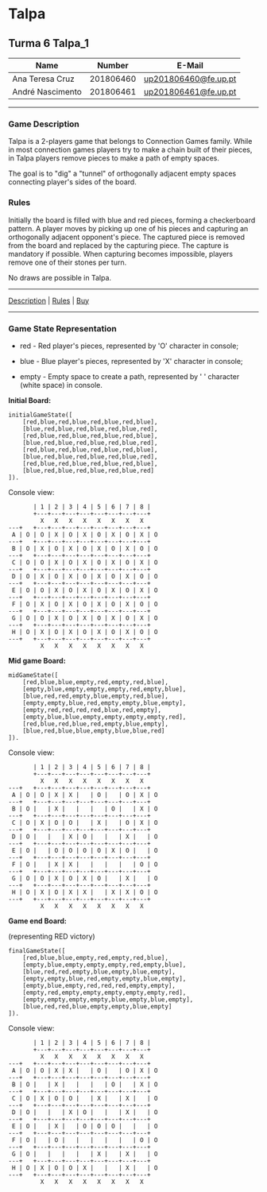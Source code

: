 # Talpa

## Turma 6 Talpa_1
| Name             | Number    | E-Mail               |
| ---------------- | --------- | ---------------------|
| Ana Teresa Cruz  | 201806460 | up201806460@fe.up.pt |
| André Nascimento | 201806461 | up201806461@fe.up.pt |

---

### Game Description 

Talpa is a 2-players game that belongs to Connection Games family. While in most connection games players try to make a chain built of their pieces, in Talpa players remove pieces to make a path of empty spaces.

The goal is to "dig" a "tunnel" of orthogonally adjacent empty spaces connecting player's sides of the board.

### Rules

Initially the board is filled with blue and red pieces, forming a checkerboard pattern. A player moves by picking up one of his pieces and capturing an orthogonally adjacent opponent's piece. The captured piece is removed from the board and replaced by the capturing piece. The capture is mandatory if possible. When capturing becomes impossible, players remove one of their stones per turn.

No draws are possible in Talpa.

---

[Description](https://www.boardgamegeek.com/boardgame/80657/talpa) | [Rules](https://nestorgames.com/rulebooks/TALPA_EN.pdf) | [Buy](https://nestorgames.com/#talpa_detail)

---

### Game State Representation

- red - Red player's pieces, represented by 'O' character in console;

- blue - Blue player's pieces, represented by 'X' character in console;

- empty - Empty space to create a path, represented by ' ' character (white space) in console.

**Initial Board:**

```
initialGameState([
    [red,blue,red,blue,red,blue,red,blue],
    [blue,red,blue,red,blue,red,blue,red],
    [red,blue,red,blue,red,blue,red,blue],
    [blue,red,blue,red,blue,red,blue,red],
    [red,blue,red,blue,red,blue,red,blue],
    [blue,red,blue,red,blue,red,blue,red],
    [red,blue,red,blue,red,blue,red,blue],
    [blue,red,blue,red,blue,red,blue,red]
]).
```

Console view:

```
       | 1 | 2 | 3 | 4 | 5 | 6 | 7 | 8 |
       +---+---+---+---+---+---+---+---+
         X   X   X   X   X   X   X   X  
---+   +---+---+---+---+---+---+---+---+
 A | O | O | X | O | X | O | X | O | X | O
---+   +---+---+---+---+---+---+---+---+
 B | O | X | O | X | O | X | O | X | O | O
---+   +---+---+---+---+---+---+---+---+
 C | O | O | X | O | X | O | X | O | X | O
---+   +---+---+---+---+---+---+---+---+
 D | O | X | O | X | O | X | O | X | O | O
---+   +---+---+---+---+---+---+---+---+
 E | O | O | X | O | X | O | X | O | X | O
---+   +---+---+---+---+---+---+---+---+
 F | O | X | O | X | O | X | O | X | O | O
---+   +---+---+---+---+---+---+---+---+
 G | O | O | X | O | X | O | X | O | X | O
---+   +---+---+---+---+---+---+---+---+
 H | O | X | O | X | O | X | O | X | O | O
---+   +---+---+---+---+---+---+---+---+
         X   X   X   X   X   X   X   X 
```

**Mid game Board:**

```
midGameState([
    [red,blue,blue,empty,red,empty,red,blue],
    [empty,blue,empty,empty,empty,red,empty,blue],
    [blue,red,red,empty,blue,empty,red,blue],
    [empty,empty,blue,red,empty,empty,blue,empty],
    [empty,red,red,red,red,blue,red,empty],
    [empty,blue,blue,empty,empty,empty,empty,red],
    [red,blue,red,blue,red,empty,blue,empty],
    [blue,red,blue,blue,empty,blue,blue,red]
]).
```

Console view:

```
       | 1 | 2 | 3 | 4 | 5 | 6 | 7 | 8 |
       +---+---+---+---+---+---+---+---+
         X   X   X   X   X   X   X   X  
---+   +---+---+---+---+---+---+---+---+
 A | O | O | X | X |   | O |   | O | X | O
---+   +---+---+---+---+---+---+---+---+
 B | O |   | X |   |   |   | O |   | X | O
---+   +---+---+---+---+---+---+---+---+
 C | O | X | O | O |   | X |   | O | X | O
---+   +---+---+---+---+---+---+---+---+
 D | O |   |   | X | O |   |   | X |   | O
---+   +---+---+---+---+---+---+---+---+
 E | O |   | O | O | O | O | X | O |   | O
---+   +---+---+---+---+---+---+---+---+
 F | O |   | X | X |   |   |   |   | O | O
---+   +---+---+---+---+---+---+---+---+
 G | O | O | X | O | X | O |   | X |   | O
---+   +---+---+---+---+---+---+---+---+
 H | O | X | O | X | X |   | X | X | O | O
---+   +---+---+---+---+---+---+---+---+
         X   X   X   X   X   X   X   X 
```

**Game end Board:**

(representing RED victory)

```
finalGameState([
    [red,blue,blue,empty,red,empty,red,blue],
    [empty,blue,empty,empty,empty,red,empty,blue],
    [blue,red,red,empty,blue,empty,blue,empty],
    [empty,empty,blue,red,empty,empty,blue,empty],
    [empty,blue,empty,red,red,red,empty,empty],
    [empty,red,empty,empty,empty,empty,empty,red],
    [empty,empty,empty,empty,blue,empty,blue,empty],
    [blue,red,red,blue,empty,empty,blue,empty]
]).
```

Console view:

```
       | 1 | 2 | 3 | 4 | 5 | 6 | 7 | 8 |
       +---+---+---+---+---+---+---+---+
         X   X   X   X   X   X   X   X  
---+   +---+---+---+---+---+---+---+---+
 A | O | O | X | X |   | O |   | O | X | O
---+   +---+---+---+---+---+---+---+---+
 B | O |   | X |   |   |   | O |   | X | O
---+   +---+---+---+---+---+---+---+---+
 C | O | X | O | O |   | X |   | X |   | O
---+   +---+---+---+---+---+---+---+---+
 D | O |   |   | X | O |   |   | X |   | O
---+   +---+---+---+---+---+---+---+---+
 E | O |   | X |   | O | O | O |   |   | O
---+   +---+---+---+---+---+---+---+---+
 F | O |   | O |   |   |   |   |   | O | O
---+   +---+---+---+---+---+---+---+---+
 G | O |   |   |   |   | X |   | X |   | O
---+   +---+---+---+---+---+---+---+---+
 H | O | X | O | O | X |   |   | X |   | O
---+   +---+---+---+---+---+---+---+---+
         X   X   X   X   X   X   X   X
```